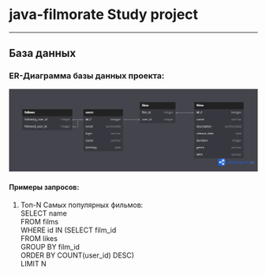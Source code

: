 # java-filmorate Study project
____
## База данных
### ER-Диаграмма базы данных проекта:
![Диаграмма, отображающая связи таблиц в базе данных проекта](/assets/images/Filmorate_db.png)
#### Примеры запросов:
1. Топ-N Самых популярных фильмов:\
SELECT name\
FROM films\
WHERE id IN (SELECT film_id\
FROM likes\
GROUP BY film_id\
ORDER BY COUNT(user_id) DESC)\
LIMIT N